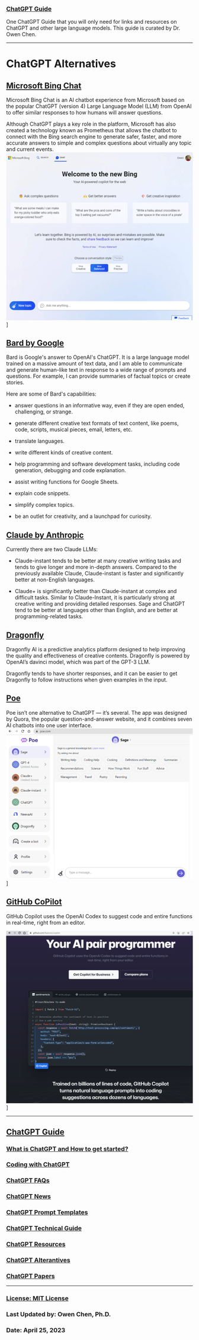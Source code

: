 ### [ChatGPT Guide](./README.md)

One ChatGPT Guide that you will only need for links and resources on ChatGPT and other large language models. This guide is curated by Dr. Owen Chen.

<hr>

# ChatGPT Alternatives

## [Microsoft Bing Chat](https://www.bing.com/chat)
Microsoft Bing Chat is an AI chatbot experience from Microsoft based on the popular ChatGPT (version 4) Large Language Model (LLM) from OpenAI to offer similar responses to how humans will answer questions.

Although ChatGPT plays a key role in the platform, Microsoft has also created a technology known as Prometheus that allows the chatbot to connect with the Bing search engine to generate safer, faster, and more accurate answers to simple and complex questions about virtually any topic and current events. 
![](./img/bing-chat.png)]

## [Bard by Google](https://bard.google.com/)

Bard is Google's answer to OpenAI's ChatGPT. It is a large language model trained on a massive amount of text data, and I am able to communicate and generate human-like text in response to a wide range of prompts and questions. For example, I can provide summaries of factual topics or create stories.

Here are some of Bard's capabilities:

- answer questions in an informative way, even if they are open ended, challenging, or strange.

- generate different creative text formats of text content, like poems, code, scripts, musical pieces, email, letters, etc.

- translate languages.
- write different kinds of creative content.
- help programming and software development tasks, including code generation, debugging and code explanation.
- assist writing functions for Google Sheets.
- explain code snippets.
- simplify complex topics.
- be an outlet for creativity, and a launchpad for curiosity.

## [Claude by Anthropic](https://www.anthropic.com/product)

Currently there are two Claude LLMs:

- Claude-instant tends to be better at many creative writing tasks and tends to give longer and more in-depth answers. Compared to the previously available Claude, Claude-instant is faster and significantly better at non-English languages.

- Claude+ is significantly better than Claude-instant at complex and difficult tasks. Similar to Claude-Instant, it is particularly strong at creative writing and providing detailed responses.
Sage and ChatGPT tend to be better at languages other than English, and are better at programming-related tasks.


## [Dragonfly](https://dragonflyai.co/)

Dragonfly AI is a predictive analytics platform designed to help improving the quality and effectiveness of creative contents.  Dragonfly is powered by OpenAI’s davinci model, which was part of the GPT-3 LLM. 

Dragonfly tends to have shorter responses, and it can be easier to get Dragonfly to follow instructions when given examples in the input.

## [Poe](https://poe.com/)
Poe isn’t one alternative to ChatGPT — it’s several. The app was designed by Quora, the popular question-and-answer website, and it combines seven AI chatbots into one user interface.
![](./img/poe.png)]

## [GitHub CoPilot](https://github.com/features/copilot)
GitHub Copilot uses the OpenAI Codex to suggest code and entire functions in real-time, right from an editor.

![](./img/github-copilot.png)]


<hr>

## [ChatGPT Guide](./README.md)
### [What is ChatGPT and How to get started?](./intro.md)
### [Coding with ChatGPT](./code.md)
### [ChatGPT FAQs](./faq.md)
### [ChatGPT News](./news.md)
### [ChatGPT Prompt Templates](./prompts.md)
### [ChatGPT Technical Guide](./techguide.md)
### [ChatGPT Resources](./resources.md)
### [ChatGPT Alterantives](./alternatives.md)
### [ChatGPT Papers](./papers.md)

<hr>

### [License: MIT License](LICENSE)

### Last Updated by: Owen Chen, Ph.D.
### Date: April 25, 2023